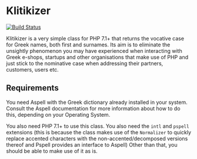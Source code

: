 # Klitikizer

[![Build Status](https://travis-ci.org/cosmix/klitikizer.svg?branch=develop)](https://travis-ci.org/cosmix/klitikizer)

Klitikizer is a very simple class for PHP 7.1+ that returns the vocative case for Greek names, both first and surnames. Its aim is to eliminate the unsightly phenomenon you may have experienced when interacting with Greek e-shops, startups and other organisations that make use of PHP and just stick to the nominative case when addressing their partners, customers, users etc.

## Requirements

You need Aspell with the Greek dictionary already installed in your system. Consult the Aspell documentation for more information about how to do this, depending on your Operating System. 

You also need PHP 7.1+ to use this class. You also need the `intl` and `pspell` extensions (this is because the class makes use of the `Normalizer` to quickly replace accented characters with the non-accented/decomposed versions thereof and Pspell provides an interface to Aspell) Other than that, you should be able to make use of it as is.
